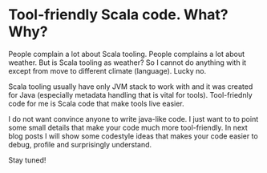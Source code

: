 # Tool-friendly Scala code. What? Why?
People complain a lot about Scala tooling. People complains a lot about weather. But is Scala tooling as weather? So I cannot do anything with it except from move to different climate (language). Lucky no.

Scala tooling usually have only JVM stack to work with and it was created for Java (especially metadata handling that is vital for tools).
Tool-friednly code for me is Scala code that make tools live easier.

I do not want convince anyone to write java-like code. I just want to to point some small details that make your code much more tool-friendly.
In next blog posts I will show some codestyle ideas that makes your code easier to debug, profile and surprisingly understand.

Stay tuned!
